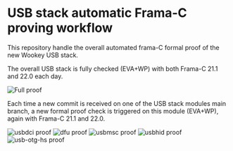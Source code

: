 # USB stack automatic Frama-C proving workflow

This repository handle the overall automated frama-C formal proof of the new Wookey USB stack.

The overall USB stack is fully checked (EVA+WP) with both Frama-C 21.1 and 22.0 each day.

![Full proof](https://github.com/wookey-sdk/workflow/workflows/main.yml/badge.svg)

Each time a new commit is received on one of the USB stack modules main branch, a new formal proof
check is triggered on this module (EVA+WP), again with Frama-C 21.1 and 22.0.

![usbdci     proof](https://github.com/wookey-sdk/workflow/workflows/libusbctrl.yml/badge.svg)
![dfu        proof](https://github.com/wookey-sdk/workflow/workflows/libdfu.yml/badge.svg)
![usbmsc     proof](https://github.com/wookey-sdk/workflow/workflows/libusbmsc.yml/badge.svg)
![usbhid     proof](https://github.com/wookey-sdk/workflow/workflows/libusbhid.yml/badge.svg)
![usb-otg-hs proof](https://github.com/wookey-sdk/workflow/workflows/usbotghs.yml/badge.svg)


